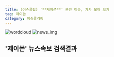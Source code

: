 ```yaml
---
title: (이슈클립) '**제이쓴**' 관련 이슈, 기사 모아 보기
tag: 제이쓴
category: 이슈클리핑
---
```

![wordcloud](https://s3.ap-northeast-2.amazonaws.com/lyrics101-wordcloud/2018-09-17-1537180693.png)
![news_img](https://user-images.githubusercontent.com/42597476/44507050-1206f400-a6e4-11e8-8d98-7ffbfebb353f.png)
## **'**제이쓴**'** 뉴스속보 검색결과

